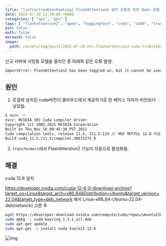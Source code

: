 ```yaml
---
title: "[infra/troubleshooting] FlashAttention2 설치 오류로 인한 Qwen 모델 로딩 실패 해결"
date: 2025-07-20 12:39:00 +0900
categories: [ "ops", "gpu" ]
tags: [ "flashattention2", "qwen", "huggingface", "cuda", "a100", "troubleshooting"]
pin: false
math: false
mermaid: false
image:
  path: /assets/img/posts/2025-07-20-etc-flashattention2-cuda-trubleshooting-img.wepb
---
```


신규 서버에 서빙용 모델을 올리던 중 아래와 같은 오류 발생.

```bash
ImportError: FlashAttention2 has been toggled on, but it cannot be used due to the following error: the package flash_attn seems to be not installed. Please refer to the documentation of https://huggingface.co/docs/transformers/perf_infer_gpu_one#flashattention-2 to install Flash Attention 2.
```

## 원인

1. 로컬에 설치된 cuda버전이 클라우드에서 제공하기로 한 베이스 이미지 버전보다 낮았음.

```bash
$ nvcc -V
nvcc: NVIDIA (R) Cuda compiler driver
Copyright (c) 2005-2021 NVIDIA Corporation
Built on Thu_Nov_18_09:45:30_PST_2021
Cuda compilation tools, release 11.5, V11.5.119 // 해당 패키지는 12.6 이상 요구
Build cuda_11.5.r11.5/compiler.30672275_0
```

2. `transformers`에서 FlashAttention2 기능이 자동으로 활성화됨.

## 해결

cuda 12.6 설치

https://developer.nvidia.com/cuda-12-6-0-download-archive?target_os=Linux&target_arch=x86_64&Distribution=Ubuntu&target_version=22.04&target_type=deb_network 에서 Linux-x86_64-Ubuntu-22.04-deb(network) 고른 후 

```bash
wget https://developer.download.nvidia.com/compute/cuda/repos/ubuntu2204/x86_64/cuda-keyring_1.1-1_all.deb // 이렇게도 가능
sudo dpkg -i cuda-keyring_1.1-1_all.deb
sudo apt-get update
sudo apt-get -y install cuda-toolkit-12-6
```

![img](/assets/img/posts/2025-07-20-etc-flashattention2-cuda-trubleshooting-img.wepb)